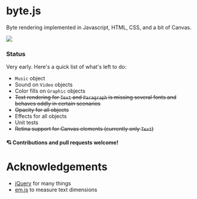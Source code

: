 # byte.js

Byte rendering implemented in Javascript, HTML, CSS, and a bit of Canvas.

![](http://i.imgur.com/cHhpGWj.gif)

### Status

Very early. Here's a quick list of what's left to do:

- `Music` object
- Sound on `Video` objects
- Color fills on `Graphic` objects
- ~~Text rendering for `Text` and `Paragraph` is missing several fonts and behaves oddly in certain scenarios~~
- ~~Opacity for all objects~~
- Effects for all objects
- Unit tests
- ~~Retina support for Canvas elements (currently only `Text`)~~

#### 💘 Contributions and pull requests welcome!

# Acknowledgements

- <a href="https://github.com/jquery/jquery">jQuery</a> for many things
- <a href="https://github.com/ryansturmer/em.js">em.js</a> to measure text dimensions
